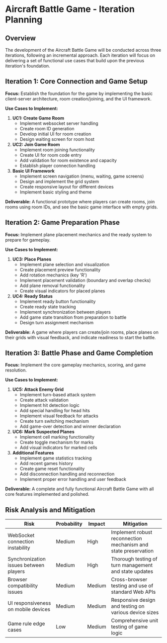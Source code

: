 # Aircraft Battle Game - Iteration Planning

## Overview

The development of the Aircraft Battle Game will be conducted across three iterations, following an incremental approach. Each iteration will focus on delivering a set of functional use cases that build upon the previous iteration's foundation.

## Iteration 1: Core Connection and Game Setup

**Focus:** Establish the foundation for the game by implementing the basic client-server architecture, room creation/joining, and the UI framework.

**Use Cases to Implement:**

1. **UC1: Create Game Room**
   * Implement websocket server handling
   * Create room ID generation
   * Develop initial UI for room creation
   * Design waiting screen for room host
2. **UC2: Join Game Room**
   * Implement room joining functionality
   * Create UI for room code entry
   * Add validation for room existence and capacity
   * Establish player connection handling
3. **Basic UI Framework**
   * Implement screen navigation (menu, waiting, game screens)
   * Design and implement the grid system
   * Create responsive layout for different devices
   * Implement basic styling and theme

**Deliverable:** A functional prototype where players can create rooms, join rooms using room IDs, and see the basic game interface with empty grids.

## Iteration 2: Game Preparation Phase

**Focus:** Implement plane placement mechanics and the ready system to prepare for gameplay.

**Use Cases to Implement:**

1. **UC3: Place Planes**
   * Implement plane selection and visualization
   * Create placement preview functionality
   * Add rotation mechanics (key 'R')
   * Implement placement validation (boundary and overlap checks)
   * Add plane removal functionality
   * Create visual indicators for placed planes
2. **UC4: Ready Status**
   * Implement ready button functionality
   * Create ready state tracking
   * Implement synchronization between players
   * Add game state transition from preparation to battle
   * Design turn assignment mechanism

**Deliverable:** A game where players can create/join rooms, place planes on their grids with visual feedback, and indicate readiness to start the battle.

## Iteration 3: Battle Phase and Game Completion

**Focus:** Implement the core gameplay mechanics, scoring, and game resolution.

**Use Cases to Implement:**

1. **UC5: Attack Enemy Grid**
   * Implement turn-based attack system
   * Create attack validation
   * Implement hit detection logic
   * Add special handling for head hits
   * Implement visual feedback for attacks
   * Create turn switching mechanism
   * Add game-over detection and winner declaration
2. **UC6: Mark Suspected Planes**
   * Implement cell marking functionality
   * Create toggle mechanism for marks
   * Add visual indicators for marked cells
3. **Additional Features**
   * Implement game statistics tracking
   * Add recent games history
   * Create game reset functionality
   * Add disconnection handling and reconnection
   * Implement proper error handling and user feedback

**Deliverable:** A complete and fully functional Aircraft Battle Game with all core features implemented and polished.

## Risk Analysis and Mitigation

| Risk                                   | Probability | Impact | Mitigation                                                     |
| -------------------------------------- | ----------- | ------ | -------------------------------------------------------------- |
| WebSocket connection instability       | Medium      | High   | Implement robust reconnection mechanism and state preservation |
| Synchronization issues between players | Medium      | High   | Thorough testing of turn management and state updates          |
| Browser compatibility issues           | Medium      | Medium | Cross-browser testing and use of standard Web APIs             |
| UI responsiveness on mobile devices    | Medium      | Medium | Responsive design and testing on various device sizes          |
| Game rule edge cases                   | Low         | Medium | Comprehensive unit testing of game logic                       |
